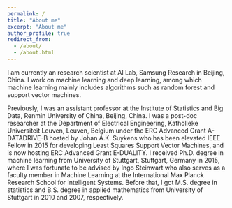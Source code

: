 ```yaml
---
permalink: /
title: "About me"
excerpt: "About me"
author_profile: true
redirect_from: 
  - /about/
  - /about.html
---
```


I am currently an research scientist at AI Lab, Samsung Research in Beijing, China. I work on machine learning and deep learning, among which machine learning mainly includes algorithms such as random forest and support vector machines.

Previously, I was an assistant professor at the Institute of Statistics and Big Data, Renmin University of China, Beijing, China. I was a post-doc researcher at the Department of Electrical Engineering, Katholieke Universiteit Leuven, Leuven, Belgium under the ERC Advanced Grant A-DATADRIVE-B hosted by Johan A.K. Suykens who has been elevated IEEE Fellow in 2015 for developing Least Squares Support Vector Machines, and is now hosting ERC Advanced Grant E-DUALITY. I received Ph.D. degree in machine learning from University of Stuttgart, Stuttgart, Germany in 2015, where I was fortunate to be advised by Ingo Steinwart who also serves as a faculty member in Machine Learning at the International Max Planck Research School for Intelligent Systems. Before that, I got M.S. degree in statistics and B.S. degree in applied mathematics from University of Stuttgart in 2010 and 2007, respectively.